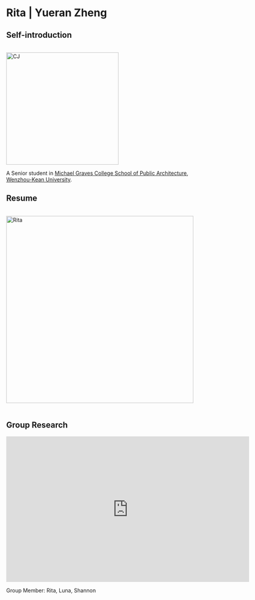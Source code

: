# Rita | Yueran Zheng

## Self-introduction
<br>
<img alt="CJ" src="https://github.com/steenblikrs/2021-Spring-Studio/blob/18c53b98b5c30b92de6dd6bfcd36a3a1eba2d32a/students/Rita/Rita.gif?raw=true" width="300">
<br>

A Senior student in [Michael Graves College School of Public Architecture](http://design.wku.edu.cn/), [Wenzhou-Kean University](https://wku.edu.cn/). <br/>
## Resume

<br><img alt="Rita" src="https://github.com/steenblikrs/2021-Spring-Studio/blob/8bca0a9cc4db727e5acc47813a8c86f805124859/students/Rita/Resume.png?raw=true" width="500">
<br>
<br>


## Group Research

<iframe src="https://docs.google.com/presentation/d/1V8O_qlWNjWJYdcP88nuSf0TDE-uHnHy8mbBtK_2QXtI/edit#slide=id.p1" frameborder="0" width="649" height="389" allowfullscreen="true" mozallowfullscreen="true" webkitallowfullscreen="true"></iframe>

Group Member: Rita, Luna, Shannon
